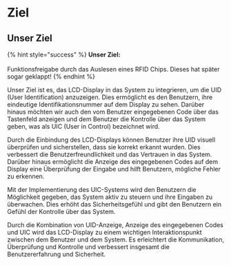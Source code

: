 # Ziel

## Unser Ziel

{% hint style="success" %}
**Unser Ziel:**\
\
Funktionsfreigabe durch das Auslesen eines RFID Chips. Dieses hat später sogar geklappt!
{% endhint %}

Unser Ziel ist es, das LCD-Display in das System zu integrieren, um die UID (User Identification) anzuzeigen. Dies ermöglicht es den Benutzern, ihre eindeutige Identifikationsnummer auf dem Display zu sehen. Darüber hinaus möchten wir auch den vom Benutzer eingegebenen Code über das Tastenfeld anzeigen und dem Benutzer die Kontrolle über das System geben, was als UIC (User in Control) bezeichnet wird.

Durch die Einbindung des LCD-Displays können Benutzer ihre UID visuell überprüfen und sicherstellen, dass sie korrekt erkannt wurden. Dies verbessert die Benutzerfreundlichkeit und das Vertrauen in das System. Darüber hinaus ermöglicht die Anzeige des eingegebenen Codes auf dem Display eine Überprüfung der Eingabe und hilft Benutzern, mögliche Fehler zu erkennen.

Mit der Implementierung des UIC-Systems wird den Benutzern die Möglichkeit gegeben, das System aktiv zu steuern und ihre Eingaben zu überwachen. Dies erhöht das Sicherheitsgefühl und gibt den Benutzern ein Gefühl der Kontrolle über das System.

Durch die Kombination von UID-Anzeige, Anzeige des eingegebenen Codes und UIC wird das LCD-Display zu einem wichtigen Interaktionspunkt zwischen dem Benutzer und dem System. Es erleichtert die Kommunikation, Überprüfung und Kontrolle und verbessert insgesamt die Benutzererfahrung und Sicherheit.
